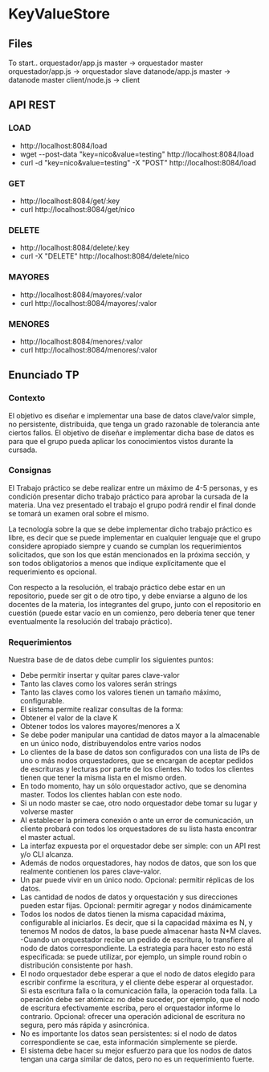 # KeyValueStore

## Files
To start..
orquestador/app.js master -> orquestador master
orquestador/app.js  -> orquestador slave
datanode/app.js master -> datanode master
client/node.js -> client

## API REST

### LOAD  
- http://localhost:8084/load
- wget --post-data "key=nico&value=testing" http://localhost:8084/load
- curl -d "key=nico&value=testing" -X "POST" http://localhost:8084/load

### GET  
- http://localhost:8084/get/:key
- curl http://localhost:8084/get/nico

### DELETE  
- http://localhost:8084/delete/:key
- curl -X "DELETE" http://localhost:8084/delete/nico

### MAYORES  
- http://localhost:8084/mayores/:valor
- curl http://localhost:8084/mayores/:valor

### MENORES  
- http://localhost:8084/menores/:valor
- curl http://localhost:8084/menores/:valor




## Enunciado TP

### Contexto
El objetivo es diseñar e implementar una base de datos clave/valor simple, no persistente, distribuida, que tenga un grado razonable de tolerancia ante ciertos fallos. El objetivo de diseñar e implementar dicha base de datos es para que el grupo pueda aplicar los conocimientos vistos durante la cursada.

### Consignas
El Trabajo práctico se debe realizar entre un máximo de 4-5 personas, y es condición presentar dicho trabajo práctico para aprobar la cursada de la materia. Una vez presentado el trabajo el grupo podrá rendir el final donde se tomará un examen oral sobre el mismo.

La tecnología sobre la que se debe implementar dicho trabajo práctico es libre, es decir que se puede implementar en cualquier lenguaje que el grupo considere apropiado siempre y cuando se cumplan los requerimientos solicitados, que son los que están mencionados en la próxima sección, y son todos obligatorios a menos que indique explícitamente que el requerimiento es opcional.

Con respecto a la resolución, el trabajo práctico debe estar en un repositorio, puede ser git o de otro tipo, y debe enviarse a alguno de los docentes de la materia, los integrantes del grupo, junto con el repositorio en cuestión (puede estar vacío en un comienzo, pero debería tener que tener eventualmente la resolución del trabajo práctico). 

### Requerimientos
Nuestra base de de datos debe cumplir los siguientes puntos:

- Debe permitir insertar y quitar pares clave-valor
- Tanto las claves como los valores serán strings
- Tanto las claves como los valores tienen un tamaño máximo, configurable. 
- El sistema permite realizar consultas de la forma:
- Obtener el valor de la clave K
- Obtener todos los valores mayores/menores a X
- Se debe poder manipular una cantidad de datos mayor a la almacenable en un único nodo, distribuyendolos entre varios nodos
- Lo clientes de la base de datos son configurados con una lista de IPs de uno o más nodos orquestadores, que se encargan de aceptar pedidos de escrituras y lecturas por parte de los clientes. No todos los clientes tienen que tener la misma lista en el mismo orden. 
- En todo momento, hay un sólo orquestador activo, que se denomina master. Todos los clientes hablan con este nodo. 
- Si un nodo master se cae, otro nodo orquestador debe tomar su lugar y volverse master
- Al establecer la primera conexión o ante un error de comunicación, un cliente probará con todos los orquestadores de su lista hasta encontrar el master actual. 
- La interfaz expuesta por el orquestador debe ser simple: con un API rest y/o CLI alcanza.
- Además de nodos orquestadores, hay nodos de datos, que son los que realmente contienen los pares clave-valor. 
- Un par puede vivir en un único nodo. Opcional: permitir réplicas de los datos. 
- Las cantidad de nodos de datos y orquestación y sus direcciones pueden estar fijas. Opcional: permitir agregar y nodos dinámicamente
- Todos los nodos de datos tienen la misma capacidad máxima, configurable al iniciarlos. Es decir, que si la capacidad máxima es N, y tenemos M nodos de datos, la base puede almacenar hasta N*M claves. 
-Cuando un orquestador recibe un pedido de escritura, lo transfiere al nodo  de datos correspondiente. La estrategia para hacer esto no está especificada: se puede utilizar, por ejemplo, un simple round robin o distribución consistente por hash.
- El nodo orquestador debe esperar a que el nodo de datos elegido para escribir confirme la escritura, y el cliente debe esperar al orquestador. Si esta escritura falla o la comunicación falla, la operación toda falla. La operación debe ser atómica: no debe suceder, por ejemplo, que el nodo de escritura efectivamente escriba, pero el orquestador informe lo contrario. Opcional: ofrecer una operación adicional de escritura no segura, pero más rápida y asincrónica.
- No es importante los datos sean persistentes: si el nodo de datos correspondiente se cae, esta información simplemente se pierde. 
- El sistema debe hacer su mejor esfuerzo para que los nodos de datos tengan una carga similar de datos, pero no es un requerimiento fuerte. 

